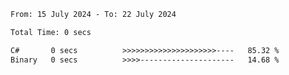 <!--START_SECTION:waka-->

```txt
From: 15 July 2024 - To: 22 July 2024

Total Time: 0 secs

C#       0 secs          >>>>>>>>>>>>>>>>>>>>>----   85.32 %
Binary   0 secs          >>>>---------------------   14.68 %
```

<!--END_SECTION:waka-->
